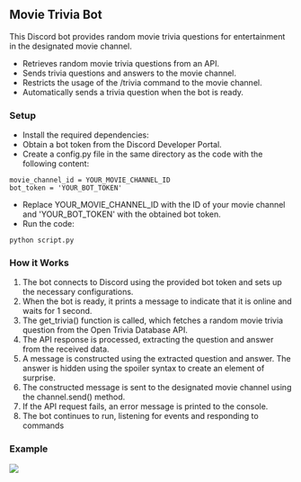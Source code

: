 ## Movie Trivia Bot

This Discord bot provides random movie trivia questions for entertainment in the designated movie channel.

- Retrieves random movie trivia questions from an API.
- Sends trivia questions and answers to the movie channel.
- Restricts the usage of the /trivia command to the movie channel.
- Automatically sends a trivia question when the bot is ready.

### Setup
- Install the required dependencies:
- Obtain a bot token from the Discord Developer Portal.
- Create a config.py file in the same directory as the code with the following content:
```
movie_channel_id = YOUR_MOVIE_CHANNEL_ID
bot_token = 'YOUR_BOT_TOKEN'
```
- Replace YOUR_MOVIE_CHANNEL_ID with the ID of your movie channel and 'YOUR_BOT_TOKEN' with the obtained bot token.
- Run the code: 
```
python script.py
```

### How it Works
1. The bot connects to Discord using the provided bot token and sets up the necessary configurations.
2. When the bot is ready, it prints a message to indicate that it is online and waits for 1 second.
3. The get_trivia() function is called, which fetches a random movie trivia question from the Open Trivia Database API.
4. The API response is processed, extracting the question and answer from the received data.
5. A message is constructed using the extracted question and answer. The answer is hidden using the spoiler syntax to create an element of surprise.
6. The constructed message is sent to the designated movie channel using the channel.send() method.
7. If the API request fails, an error message is printed to the console.
8. The bot continues to run, listening for events and responding to commands

### Example
![](https://i.imgur.com/akmkSuD.png)